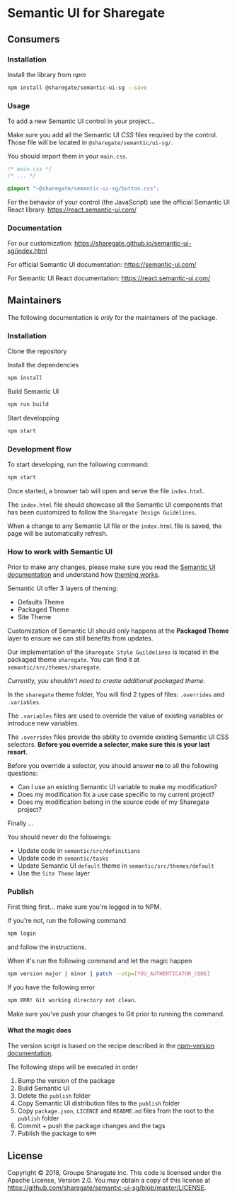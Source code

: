 # Semantic UI for Sharegate

## Consumers

### Installation

Install the library from *npm*

```bash
npm install @sharegate/semantic-ui-sg --save
```

### Usage

To add a new Semantic UI control in your project...

Make sure you add all the Semantic UI *CSS* files required by the control. Those file will be located in `@sharegate/semantic/ui-sg/`.

You should import them in your `main.css`.

```css
/* main.css */
/* ... */

@import "~@sharegate/semantic-ui-sg/button.css";

```

For the behavior of your control (the JavaScript) use the official Semantic UI React library. https://react.semantic-ui.com/

### Documentation

For our customization: https://sharegate.github.io/semantic-ui-sg/index.html

For official Semantic UI documentation: https://semantic-ui.com/

For Semantic UI React documentation: https://react.semantic-ui.com/

## Maintainers

The following documentation is _only_ for the maintainers of the package.

### Installation

Clone the repository

Install the dependencies

```bash
npm install
```

Build Semantic UI

```bash
npm run build
```

Start developping

```bash
npm start
```

### Development flow

To start developing, run the following command:

```bash
npm start
```

Once started, a browser tab will open and serve the file `index.html`.

The `index.html` file should showcase all the Semantic UI components that has been customized to follow the `Sharegate Design Guidelines`.

When a change to any Semantic UI file or the `index.html` file is saved, the page will be automatically refresh.

### How to work with Semantic UI 

Prior to make any changes, please make sure you read the [Semantic UI documentation](https://semantic-ui.com/) and understand how [theming works](https://semantic-ui.com/usage/theming.html).

Semantic UI offer 3 layers of theming:
- Defaults Theme
- Packaged Theme
- Site Theme

Customization of Semantic UI should only happens at the **Packaged Theme** layer to ensure we can still benefits from updates.

Our implementation of the `Sharegate Style Guildelines` is located in the packaged theme `sharegate`. You can find it at `semantic/src/themes/sharegate`.

_Currently, you shouldn't need to create additional packaged theme._

In the `sharegate` theme folder, You will find 2 types of files: `.overrides` and `.variables`.

The `.variables` files are used to override the value of existing variables or introduce new variables.

The `.overrides` files provide the ability to override existing Semantic UI CSS selectors. **Before you override a selector, make sure this is your last resort**.

Before you override a selector, you should answer **no** to all the following questions:
- Can I use an existing Semantic UI variable to make my modification?
- Does my modification fix a use case specific to my current project? 
- Does my modification belong in the source code of my Sharegate project?

Finally ...

You should never do the followings:
- Update code in `semantic/src/definitions`
- Update code in `semantic/tasks`
- Update Semantic UI `default` theme in `semantic/src/themes/default`
- Use the `Site Theme` layer

### Publish

First thing first... make sure you're logged in to NPM.

If you're not, run the following command

```bash
npm login
```

and follow the instructions.

When it's run the following command and let the magic happen

```bash
npm version major | minor | patch --otp=[YOU_AUTHENTICATOR_CODE]
```

If you have the following error

```bash
npm ERR! Git working directory not clean.
```

Make sure you've push your changes to Git prior to running the command.

#### What the magic does

The version script is based on the recipe described in the [npm-version documentation](https://docs.npmjs.com/cli/version).

The following steps will be executed in order

1. Bump the version of the package
2. Build Semantic UI
3. Delete the `publish` folder
4. Copy Semantic UI distribution files to the `publish` folder
5. Copy `package.json`, `LICENCE` and `README.md` files from the root to the `publish` folder
6. Commit + push the package changes and the tags
7. Publish the package to `NPM`

## License

Copyright © 2018, Groupe Sharegate inc. This code is licensed under the Apache License, Version 2.0. You may obtain a copy of this license at https://github.com/sharegate/semantic-ui-sg/blob/master/LICENSE.
